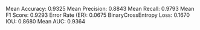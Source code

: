 Mean Accuracy: 0.9325
Mean Precision: 0.8843
Mean Recall: 0.9793
Mean F1 Score: 0.9293
Error Rate (ER): 0.0675
BinaryCrossEntropy Loss: 0.1670
IOU: 0.8680
Mean AUC: 0.9364
